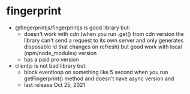 # fingerprint

- @fingerprintjs/fingerprintjs is good library but:
  - doesn't work with cdn (when you run .get() from cdn version the library can't send a request to its own server and only generates disposable id that changes on refresh) but good work with local (npm/node_modules) version
  - has a paid pro version
- clientjs is not bad library but:
  - block eventloop on something like 5 second when you run getFingerprint() method and doesn't have async version and
  - last release Oct 25, 2021

